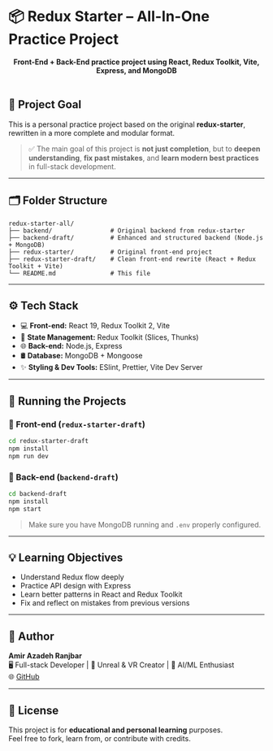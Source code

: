 # 📦 Redux Starter – All-In-One Practice Project

<div align="center">
  <strong>Front-End + Back-End practice project using React, Redux Toolkit, Vite, Express, and MongoDB</strong>
</div>

<br/>

## 🎯 Project Goal

This is a personal practice project based on the original **redux-starter**, rewritten in a more complete and modular format.

> ✅ The main goal of this project is **not just completion**, but to **deepen understanding**, **fix past mistakes**, and **learn modern best practices** in full-stack development.

---

## 🗂️ Folder Structure

```
redux-starter-all/
├── backend/                # Original backend from redux-starter
├── backend-draft/          # Enhanced and structured backend (Node.js + MongoDB)
├── redux-starter/          # Original front-end project
├── redux-starter-draft/    # Clean front-end rewrite (React + Redux Toolkit + Vite)
└── README.md               # This file
```

---

## ⚙️ Tech Stack

- 💻 **Front-end:** React 19, Redux Toolkit 2, Vite
- 🔁 **State Management:** Redux Toolkit (Slices, Thunks)
- 🌐 **Back-end:** Node.js, Express
- 🛢️ **Database:** MongoDB + Mongoose
- ✨ **Styling & Dev Tools:** ESlint, Prettier, Vite Dev Server

---

## 🚀 Running the Projects

### 🧩 Front-end (`redux-starter-draft`)
```bash
cd redux-starter-draft
npm install
npm run dev
```

### 🔧 Back-end (`backend-draft`)
```bash
cd backend-draft
npm install
npm start
```

> Make sure you have MongoDB running and `.env` properly configured.

---

## 💡 Learning Objectives

- Understand Redux flow deeply
- Practice API design with Express
- Learn better patterns in React and Redux Toolkit
- Fix and reflect on mistakes from previous versions

---

## 🧠 Author

**Amir Azadeh Ranjbar**  
🖥️ Full-stack Developer | 🎥 Unreal & VR Creator | 🧠 AI/ML Enthusiast  
🌐 [GitHub](https://github.com/amirazadehranjbar)

---

## 📜 License

This project is for **educational and personal learning** purposes.  
Feel free to fork, learn from, or contribute with credits.
